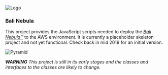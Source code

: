 ![Logo](https://raw.githubusercontent.com/craterdog-bali/bali-project-documentation/master/images/CraterDogLogo.png)

### Bali Nebula
This project provides the JavaScript scripts needed to deploy the [_Bali Nebula™_](https://github.com/craterdog-bali/bali-project-documentation/wiki) to the AWS environment. It is currently a placeholder skeleton project and not yet functional. Check back in mid 2019 for an initial version.


![Pyramid](https://raw.githubusercontent.com/craterdog-bali/js-bali-nebula-service/master/docs/images/BaliPyramid.png)

_**WARNING**_
_This project is still in its early stages and the classes and interfaces to the classes are likely to change._


